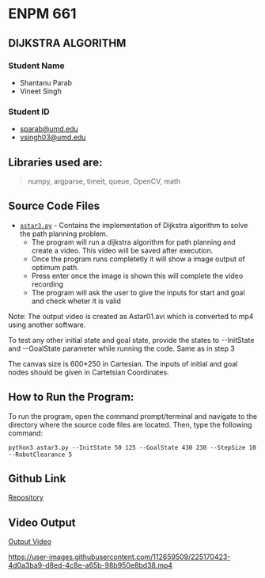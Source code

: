 # ENPM 661

## DIJKSTRA ALGORITHM

### Student Name
- Shantanu Parab
- Vineet Singh

### Student ID
- sparab@umd.edu
- vsingh03@umd.edu

## Libraries used are: 
>numpy, argparse, timeit, queue, OpenCV, math 

## Source Code Files
- [`astar3.py`](astar3.py) - Contains the implementation of Dijkstra algorithm to solve the path planning problem.
  + The program will run a dijkstra algorithm for path planning and create a video. This video will be saved after execution.
  + Once the program runs  completetly it will show  a image output of optimum path.
  + Press enter once the image is shown this will complete the video recording
  + The program will ask the user to give the inputs for start and goal and check wheter it is valid

Note: The output video is created as Astar01.avi which is converted to mp4 using another software.

  To test any other initial state and goal state, provide the states to --InitState and --GoalState parameter while running the code. Same as in step 3 

  The canvas size is 600*250 in Cartesian. 
  The inputs of initial and goal nodes should be given in Cartetsian Coordinates.


## How to Run the Program:
To run the program, open the command prompt/terminal and navigate to the directory where the source code files are located. Then, type the following command: 

    python3 astar3.py --InitState 50 125 --GoalState 430 230 --StepSize 10 --RobotClearance 5

## Github Link
[Repository](https://github.com/shantanuparabumd/ASTAR.git)

## Video Output
[Output Video](Astar01.mp4)


https://user-images.githubusercontent.com/112659509/225170423-4d0a3ba9-d8ed-4c8e-a65b-98b950e8bd38.mp4


